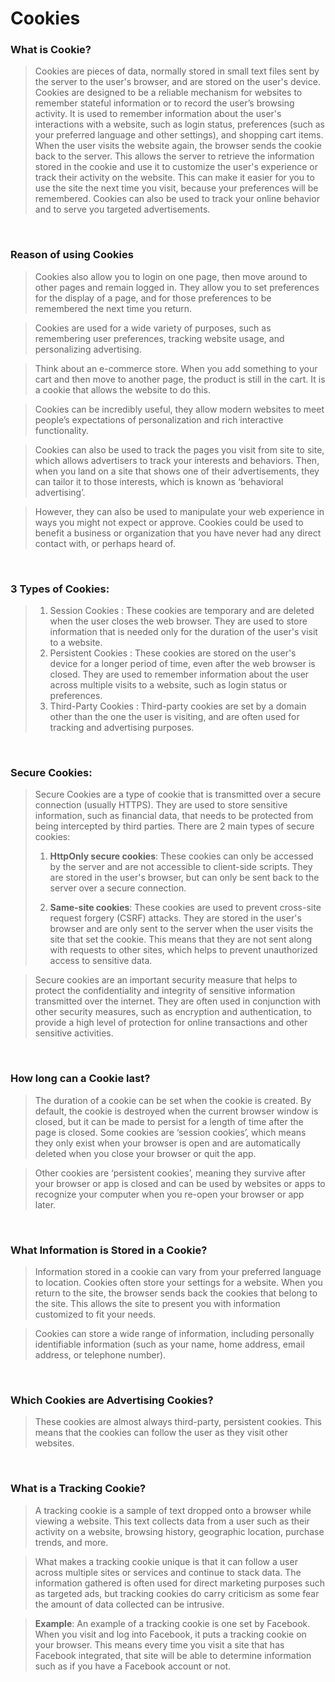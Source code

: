 # Cookies

### What is Cookie?

> Cookies are pieces of data, normally stored in small text files sent by the server to the user's browser, and are stored on the user's device. Cookies are designed to be a reliable mechanism for websites to remember stateful information or to record the user’s browsing activity. It is used to remember information about the user's interactions with a website, such as login status, preferences (such as your preferred language and other settings), and shopping cart items. When the user visits the website again, the browser sends the cookie back to the server. This allows the server to retrieve the information stored in the cookie and use it to customize the user's experience or track their activity on the website. This can make it easier for you to use the site the next time you visit, because your preferences will be remembered. Cookies can also be used to track your online behavior and to serve you targeted advertisements.

<br>

### Reason of using Cookies

> Cookies also allow you to login on one page, then move around to other pages and remain logged in. They allow you to set preferences for the display of a page, and for those preferences to be remembered the next time you return.

> Cookies are used for a wide variety of purposes, such as remembering user preferences, tracking website usage, and personalizing advertising.

> Think about an e-commerce store. When you add something to your cart and then move to another page, the product is still in the cart. It is a cookie that allows the website to do this.

> Cookies can be incredibly useful, they allow modern websites to meet people’s expectations of personalization and rich interactive functionality.

> Cookies can also be used to track the pages you visit from site to site, which allows advertisers to track your interests and behaviors. Then, when you land on a site that shows one of their advertisements, they can tailor it to those interests, which is known as ‘behavioral advertising’.

> However, they can also be used to manipulate your web experience in ways you might not expect or approve. Cookies could be used to benefit a business or organization that you have never had any direct contact with, or perhaps heard of.

<br>

### 3 Types of Cookies:

> 1. Session Cookies : These cookies are temporary and are deleted when the user closes the web browser. They are used to store information that is needed only for the duration of the user's visit to a website.
> 2. Persistent Cookies : These cookies are stored on the user's device for a longer period of time, even after the web browser is closed. They are used to remember information about the user across multiple visits to a website, such as login status or preferences.
> 3. Third-Party Cookies : Third-party cookies are set by a domain other than the one the user is visiting, and are often used for tracking and advertising purposes.

<br>

### Secure Cookies:

> Secure Cookies are a type of cookie that is transmitted over a secure connection (usually HTTPS). They are used to store sensitive information, such as financial data, that needs to be protected from being intercepted by third parties.
> There are 2 main types of secure cookies:
>
> 1. **HttpOnly secure cookies**: These cookies can only be accessed by the server and are not accessible to client-side scripts. They are stored in the user's browser, but can only be sent back to the server over a secure connection.
>
> 2. **Same-site cookies**: These cookies are used to prevent cross-site request forgery (CSRF) attacks. They are stored in the user's browser and are only sent to the server when the user visits the site that set the cookie. This means that they are not sent along with requests to other sites, which helps to prevent unauthorized access to sensitive data.

> Secure cookies are an important security measure that helps to protect the confidentiality and integrity of sensitive information transmitted over the internet. They are often used in conjunction with other security measures, such as encryption and authentication, to provide a high level of protection for online transactions and other sensitive activities.

<br>

### How long can a Cookie last?

> The duration of a cookie can be set when the cookie is created. By default, the cookie is destroyed when the current browser window is closed, but it can be made to persist for a length of time after the page is closed. Some cookies are ‘session cookies’, which means they only exist when your browser is open and are automatically deleted when you close your browser or quit the app.

> Other cookies are ‘persistent cookies’, meaning they survive after your browser or app is closed and can be used by websites or apps to recognize your computer when you re-open your browser or app later.

<br>

### What Information is Stored in a Cookie?

> Information stored in a cookie can vary from your preferred language to location. Cookies often store your settings for a website. When you return to the site, the browser sends back the cookies that belong to the site. This allows the site to present you with information customized to fit your needs.

> Cookies can store a wide range of information, including personally identifiable information (such as your name, home address, email address, or telephone number).

<br>

### Which Cookies are Advertising Cookies?

> These cookies are almost always third-party, persistent cookies. This means that the cookies can follow the user as they visit other websites.

<br>

### What is a Tracking Cookie?

> A tracking cookie is a sample of text dropped onto a browser while viewing a website. This text collects data from a user such as their activity on a website, browsing history, geographic location, purchase trends, and more.

> What makes a tracking cookie unique is that it can follow a user across multiple sites or services and continue to stack data. The information gathered is often used for direct marketing purposes such as targeted ads, but tracking cookies do carry criticism as some fear the amount of data collected can be intrusive.

> **Example**:
> An example of a tracking cookie is one set by Facebook. When you visit and log into Facebook, it puts a tracking cookie on your browser. This means every time you visit a site that has Facebook integrated, that site will be able to determine information such as if you have a Facebook account or not.

<br>
